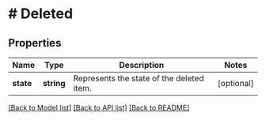 # # Deleted

## Properties

Name | Type | Description | Notes
------------ | ------------- | ------------- | -------------
**state** | **string** | Represents the state of the deleted item. | [optional]

[[Back to Model list]](../../README.md#models) [[Back to API list]](../../README.md#endpoints) [[Back to README]](../../README.md)
